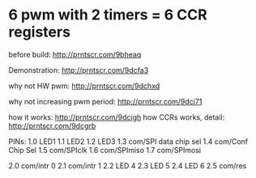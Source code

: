 # 6 pwm with 2 timers = 6 CCR registers

before build: http://prntscr.com/9bheaq

Demonstration: http://prntscr.com/9dcfa3

why not HW pwm: http://prntscr.com/9dchxd

why not increasing pwm period: http://prntscr.com/9dci71

how it works: http://prntscr.com/9dcigh
how CCRs works, detail: http://prntscr.com/9dcgrb




PINs: 
1.0	LED1
1.1	LED2
1.2	LED3
1.3	com/SPI data chip sel
1.4	com/Conf Chip Sel
1.5	com/SPIclk
1.6	com/SPImiso
1.7	com/SPImosi

2.0	com/intr 0
2.1	com/intr 1
2.2	LED 4
2.3	LED 5
2.4	LED 6
2.5	com/res

